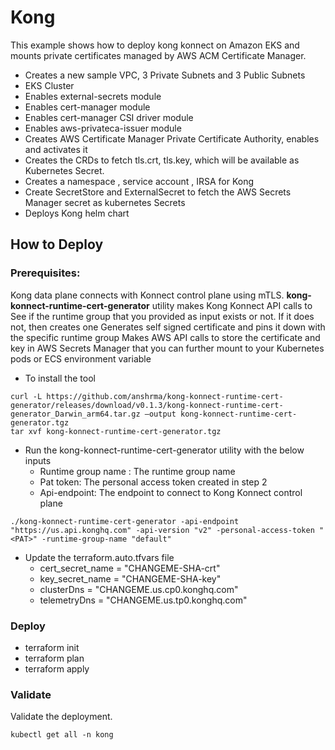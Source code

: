 # Kong

This example shows how to deploy kong konnect on Amazon EKS and mounts private certificates managed by  AWS 
ACM Certificate Manager.

* Creates a new sample VPC, 3 Private Subnets and 3 Public Subnets
* EKS Cluster
* Enables external-secrets module
* Enables cert-manager module
* Enables cert-manager CSI driver module
* Enables aws-privateca-issuer module
* Creates AWS Certificate Manager Private Certificate Authority, enables and activates it
* Creates the CRDs to fetch tls.crt, tls.key, which will be available as Kubernetes Secret. 
* Creates a namespace , service account , IRSA for Kong  
* Create SecretStore and ExternalSecret to fetch the AWS Secrets Manager secret as kubernetes Secrets
* Deploys Kong helm chart 


## How to Deploy

### Prerequisites:

Kong data plane connects with Konnect control plane using mTLS. **kong-konnect-runtime-cert-generator** utility makes Kong Konnect API calls to
See if the runtime group that you provided as input exists or not. If it does not, then creates one
Generates self signed certificate and pins it down with the specific runtime group
Makes AWS API calls to store the certificate and key in AWS Secrets Manager that you can further mount to your Kubernetes pods or ECS environment variable


* To install the tool
```
curl -L https://github.com/anshrma/kong-konnect-runtime-cert-generator/releases/download/v0.1.3/kong-konnect-runtime-cert-generator_Darwin_arm64.tar.gz —output kong-konnect-runtime-cert-generator.tgz
tar xvf kong-konnect-runtime-cert-generator.tgz
```

* Run the kong-konnect-runtime-cert-generator utility with the below inputs
    * Runtime group name : The runtime group name
    * Pat token: The personal access token created in step 2
    * Api-endpoint: The endpoint to connect to Kong Konnect control plane
```
./kong-konnect-runtime-cert-generator -api-endpoint "https://us.api.konghq.com" -api-version "v2" -personal-access-token "<PAT>" -runtime-group-name "default"
```

* Update the terraform.auto.tfvars file
    * cert_secret_name = "CHANGEME-SHA-crt"
    * key_secret_name  = "CHANGEME-SHA-key"
    * clusterDns       = "CHANGEME.us.cp0.konghq.com"
    * telemetryDns     = "CHANGEME.us.tp0.konghq.com"

### Deploy

* terraform init
* terraform plan
* terraform apply 

### Validate

Validate the deployment.
```
kubectl get all -n kong 
```